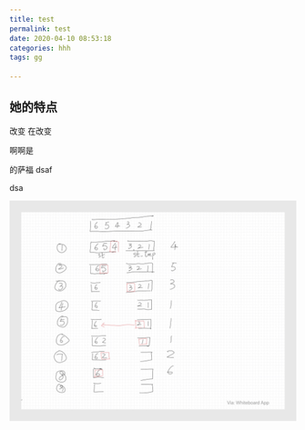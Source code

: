 ```yaml
---
title: test
permalink: test
date: 2020-04-10 08:53:18
categories: hhh
tags: gg

---
```


## 她的特点

改变
在改变

啊啊是

的萨福
dsaf

dsa

![](./test/1.JPG)




